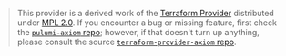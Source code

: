 > This provider is a derived work of the [Terraform Provider](https://github.com/axiomhq/terraform-provider-axiom)
> distributed under [MPL 2.0](https://www.mozilla.org/en-US/MPL/2.0/). If you encounter a bug or missing feature,
> first check the [`pulumi-axiom` repo](https://github.com/gfmio/pulumi-axiom/issues); however, if that doesn't turn up anything,
> please consult the source [`terraform-provider-axiom` repo](https://github.com/axiomhq/terraform-provider-axiom/issues).
